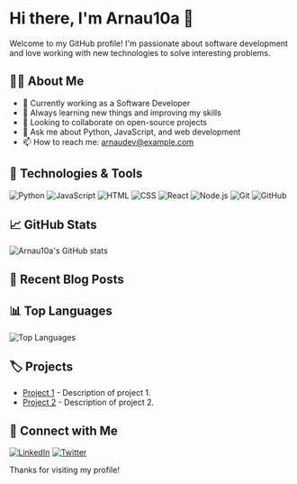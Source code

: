 # Hi there, I'm Arnau10a 👋

Welcome to my GitHub profile! I'm passionate about software development and love working with new technologies to solve interesting problems.

## 🧑‍💻 About Me

- 💼 Currently working as a Software Developer
- 🌱 Always learning new things and improving my skills
- 👯 Looking to collaborate on open-source projects
- 💬 Ask me about Python, JavaScript, and web development
- 📫 How to reach me: arnaudev@example.com

## 🔧 Technologies & Tools

![Python](https://img.shields.io/badge/-Python-333333?style=flat&logo=python)
![JavaScript](https://img.shields.io/badge/-JavaScript-333333?style=flat&logo=javascript)
![HTML](https://img.shields.io/badge/-HTML-333333?style=flat&logo=html5)
![CSS](https://img.shields.io/badge/-CSS-333333?style=flat&logo=css3)
![React](https://img.shields.io/badge/-React-333333?style=flat&logo=react)
![Node.js](https://img.shields.io/badge/-Node.js-333333?style=flat&logo=node.js)
![Git](https://img.shields.io/badge/-Git-333333?style=flat&logo=git)
![GitHub](https://img.shields.io/badge/-GitHub-333333?style=flat&logo=github)

## 📈 GitHub Stats

![Arnau10a's GitHub stats](https://github-readme-stats.vercel.app/api?username=Arnau10a&show_icons=true&theme=radical)

## 📝 Recent Blog Posts

<!-- BLOG-POST-LIST:START -->
<!-- BLOG-POST-LIST:END -->

## 📊 Top Languages

![Top Languages](https://github-readme-stats.vercel.app/api/top-langs/?username=Arnau10a&layout=compact&theme=radical)

## 🏷️ Projects

- [Project 1](https://github.com/Arnau10a/project-1) - Description of project 1.
- [Project 2](https://github.com/Arnau10a/project-2) - Description of project 2.

## 🤝 Connect with Me

[![LinkedIn](https://img.shields.io/badge/-LinkedIn-333333?style=flat&logo=linkedin)](https://www.linkedin.com/in/arnau10a)
[![Twitter](https://img.shields.io/badge/-Twitter-333333?style=flat&logo=twitter)](https://twitter.com/arnau10a)

Thanks for visiting my profile!
